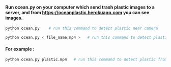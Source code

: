 #### Run ocean.py on your computer which send trash plastic images to a server, and from https://oceanplastic.herokuapp.com you can see images.

```python
python ocean.py    # run this command to detect plastic near camera 
```

```python
python ocean.py < file_name.mp4 >   # run this command to detect plastic from < file_name.mp4 > 
```
#### For example :
```python
python ocean.py plastic.mp4   # run this command to detect plastic from < file_name.mp4 > 
```
